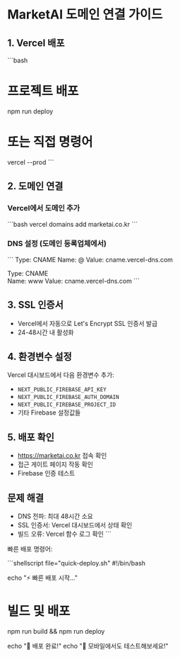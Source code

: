 # MarketAI 도메인 연결 가이드

## 1. Vercel 배포

\`\`\`bash
# 프로젝트 배포
npm run deploy

# 또는 직접 명령어
vercel --prod
\`\`\`

## 2. 도메인 연결

### Vercel에서 도메인 추가
\`\`\`bash
vercel domains add marketai.co.kr
\`\`\`

### DNS 설정 (도메인 등록업체에서)
\`\`\`
Type: CNAME
Name: @
Value: cname.vercel-dns.com

Type: CNAME  
Name: www
Value: cname.vercel-dns.com
\`\`\`

## 3. SSL 인증서
- Vercel에서 자동으로 Let's Encrypt SSL 인증서 발급
- 24-48시간 내 활성화

## 4. 환경변수 설정
Vercel 대시보드에서 다음 환경변수 추가:
- `NEXT_PUBLIC_FIREBASE_API_KEY`
- `NEXT_PUBLIC_FIREBASE_AUTH_DOMAIN`
- `NEXT_PUBLIC_FIREBASE_PROJECT_ID`
- 기타 Firebase 설정값들

## 5. 배포 확인
- https://marketai.co.kr 접속 확인
- 접근 게이트 페이지 작동 확인
- Firebase 인증 테스트

## 문제 해결
- DNS 전파: 최대 48시간 소요
- SSL 인증서: Vercel 대시보드에서 상태 확인
- 빌드 오류: Vercel 함수 로그 확인
\`\`\`

빠른 배포 명령어:

\`\`\`shellscript file="quick-deploy.sh"
#!/bin/bash

echo "⚡ 빠른 배포 시작..."

# 빌드 및 배포
npm run build && npm run deploy

echo "🎉 배포 완료!"
echo "📱 모바일에서도 테스트해보세요!"
